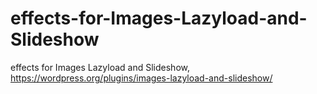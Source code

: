 # effects-for-Images-Lazyload-and-Slideshow
effects for Images Lazyload and Slideshow, https://wordpress.org/plugins/images-lazyload-and-slideshow/
